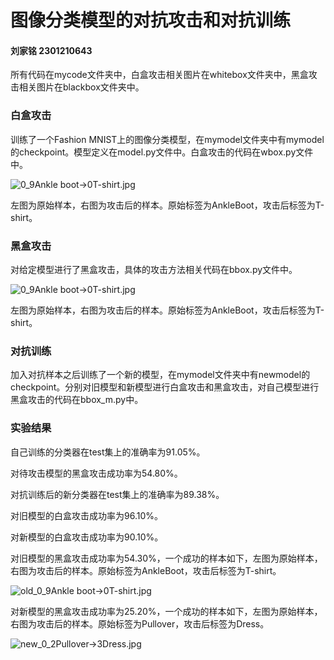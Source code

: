 # 图像分类模型的对抗攻击和对抗训练

#### 刘家铭 2301210643

所有代码在mycode文件夹中，白盒攻击相关图片在whitebox文件夹中，黑盒攻击相关图片在blackbox文件夹中。

### 白盒攻击

训练了一个Fashion MNIST上的图像分类模型，在mymodel文件夹中有mymodel的checkpoint。模型定义在model.py文件中。白盒攻击的代码在wbox.py文件中。

![0_9Ankle boot->0T-shirt.jpg](/Users/liujiaming/Desktop/Fashion-MNIST/whitebox/0_9Ankle%20boot->0T-shirt.jpg)

左图为原始样本，右图为攻击后的样本。原始标签为AnkleBoot，攻击后标签为T-shirt。

### 黑盒攻击

对给定模型进行了黑盒攻击，具体的攻击方法相关代码在bbox.py文件中。

![0_9Ankle boot->0T-shirt.jpg](/Users/liujiaming/Desktop/Fashion-MNIST/blackbox/0_9Ankle%20boot->0T-shirt.jpg)

左图为原始样本，右图为攻击后的样本。原始标签为AnkleBoot，攻击后标签为T-shirt。

### 对抗训练

加入对抗样本之后训练了一个新的模型，在mymodel文件夹中有newmodel的checkpoint。分别对旧模型和新模型进行白盒攻击和黑盒攻击，对自己模型进行黑盒攻击的代码在bbox_m.py中。

### 实验结果

自己训练的分类器在test集上的准确率为91.05%。

对待攻击模型的黑盒攻击成功率为54.80%。

对抗训练后的新分类器在test集上的准确率为89.38%。

对旧模型的白盒攻击成功率为96.10%。

对新模型的白盒攻击成功率为90.10%。

对旧模型的黑盒攻击成功率为54.30%，一个成功的样本如下，左图为原始样本，右图为攻击后的样本。原始标签为AnkleBoot，攻击后标签为T-shirt。

![old_0_9Ankle boot->0T-shirt.jpg](/Users/liujiaming/Desktop/Fashion-MNIST/blackbox/old_0_9Ankle%20boot->0T-shirt.jpg)

对新模型的黑盒攻击成功率为25.20%，一个成功的样本如下，左图为原始样本，右图为攻击后的样本。原始标签为Pullover，攻击后标签为Dress。

![new_0_2Pullover->3Dress.jpg](/Users/liujiaming/Desktop/Fashion-MNIST/blackbox/new_0_2Pullover->3Dress.jpg)
